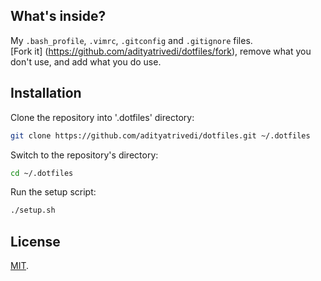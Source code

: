 ## What's inside?

My `.bash_profile`, `.vimrc`, `.gitconfig` and `.gitignore` files.  
[Fork it] (https://github.com/adityatrivedi/dotfiles/fork), remove what you don't use, and add what you do use.

## Installation

Clone the repository into '.dotfiles' directory:
```sh
git clone https://github.com/adityatrivedi/dotfiles.git ~/.dotfiles
```
Switch to the repository's directory:
```sh
cd ~/.dotfiles
```
Run the setup script:
```sh
./setup.sh
```

## License

[MIT](./LICENSE).
